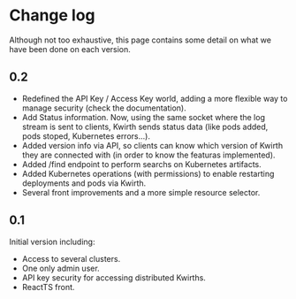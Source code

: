 # Change log
Although not too exhaustive, this page contains some detail on what we have been done on each version.

## 0.2
  - Redefined the API Key / Access Key world, adding a more flexible way to manage security (check the documentation).
  - Add Status information. Now, using the same socket where the log stream is sent to clients, Kwirth sends status data (like pods added, pods stoped, Kubernetes errors...).
  - Added version info via API, so clients can know which version of Kwirth they are connected with (in order to know the featuras implemented).
  - Added /find endpoint to perform searchs on Kubernetes artifacts.
  - Added Kubernetes operations (with permissions) to enable restarting deployments and pods via Kwirth.
  - Several front improvements and a more simple resource selector.
  
## 0.1
Initial version including:
  - Access to several clusters.
  - One only admin user.
  - API key security for accessing distributed Kwirths.
  - ReactTS front.
  